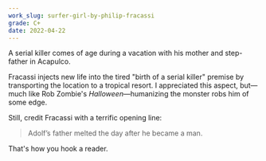 ```yaml
---
work_slug: surfer-girl-by-philip-fracassi
grade: C+
date: 2022-04-22
---
```


A serial killer comes of age during a vacation with his mother and step-father in Acapulco.

<!-- end -->

Fracassi injects new life into the tired "birth of a serial killer" premise by transporting the location to a tropical resort. I appreciated this aspect, but—much like Rob Zombie's <span data-imdb-id="tt0373883">_Halloween_</span>—humanizing the monster robs him of some edge.

Still, credit Fracassi with a terrific opening line:

> Adolf’s father melted the day after he became a man.

That's how you hook a reader.
